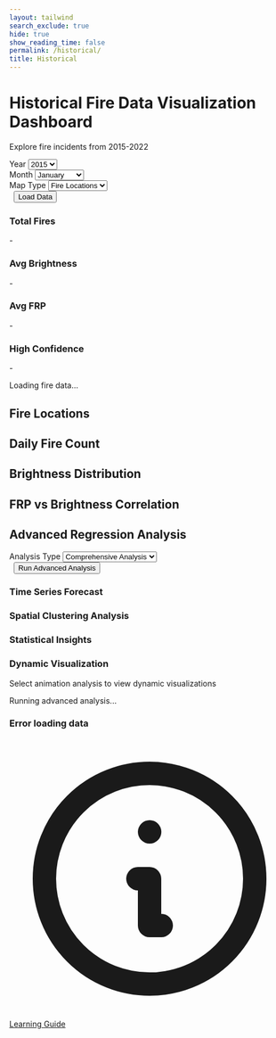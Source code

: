 ```yaml
---
layout: tailwind
search_exclude: true
hide: true
show_reading_time: false
permalink: /historical/
title: Historical
---
```


<link rel="stylesheet" href="https://cdnjs.cloudflare.com/ajax/libs/leaflet/1.9.4/leaflet.min.css" />
<script src="https://cdn.tailwindcss.com"></script>
<script src="https://cdnjs.cloudflare.com/ajax/libs/Chart.js/3.9.1/chart.min.js"></script>
<script src="https://cdnjs.cloudflare.com/ajax/libs/leaflet/1.9.4/leaflet.min.js"></script>
<link rel="stylesheet" href="https://cdnjs.cloudflare.com/ajax/libs/leaflet/1.9.4/leaflet.min.css" />
<script src="https://cdnjs.cloudflare.com/ajax/libs/leaflet.heat/0.2.0/leaflet-heat.min.js"></script>

<div class="container mx-auto px-4 py-8">
        <!-- Header -->
        <div class="text-center mb-8">
            <h1 class="text-4xl font-bold text-white mb-2">Historical Fire Data Visualization Dashboard</h1>
            <p class="text-slate-600">Explore fire incidents from 2015-2022</p>
        </div>
        <!-- Controls -->
        <div class="bg-white rounded-lg shadow-md p-6 mb-8">
            <div class="flex flex-wrap items-center gap-4">
                <div class="flex-1 min-w-200">
                    <label for="yearSelect" class="block text-sm font-medium text-gray-700 mb-2">Year</label>
                    <select id="yearSelect" class="w-full px-3 py-2 border border-gray-300 rounded-md shadow-sm focus:outline-none focus:ring-2 focus:ring-blue-500 focus:border-blue-500">
                        <option value="2015">2015</option>
                        <option value="2016">2016</option>
                        <option value="2017">2017</option>
                        <option value="2018">2018</option>
                        <option value="2019">2019</option>
                        <option value="2020">2020</option>
                        <option value="2021">2021</option>
                        <option value="2022">2022</option>
                    </select>
                </div>
                <div class="flex-1 min-w-200">
                    <label for="monthSelect" class="block text-sm font-medium text-gray-700 mb-2">Month</label>
                    <select id="monthSelect" class="w-full px-3 py-2 border border-gray-300 rounded-md shadow-sm focus:outline-none focus:ring-2 focus:ring-blue-500 focus:border-blue-500">
                        <option value="01">January</option>
                        <option value="02">February</option>
                        <option value="03">March</option>
                        <option value="04">April</option>
                        <option value="05">May</option>
                        <option value="06">June</option>
                        <option value="07">July</option>
                        <option value="08">August</option>
                        <option value="09">September</option>
                        <option value="10">October</option>
                        <option value="11">November</option>
                        <option value="12">December</option>
                    </select>
                </div>
                <div class="flex-1 min-w-200">
                    <label for="mapType" class="block text-sm font-medium text-gray-700 mb-2">Map Type</label>
                    <select id="mapType" class="w-full px-3 py-2 border border-gray-300 rounded-md shadow-sm focus:outline-none focus:ring-2 focus:ring-blue-500 focus:border-blue-500">
                        <option value="markers">Fire Locations</option>
                        <option value="heatmap">Heat Map</option>
                        <option value="frp">FRP Intensity</option>
                    </select>
                </div>
                <div class="flex-1 min-w-200">
                    <label class="block text-sm font-medium text-gray-700 mb-2">&nbsp;</label>
                    <button id="loadData" class="w-full bg-blue-600 text-white px-6 py-2 rounded-md shadow-sm hover:bg-blue-700 focus:outline-none focus:ring-2 focus:ring-blue-500 focus:ring-offset-2 transition duration-200">
                        Load Data
                    </button>
                </div>
            </div>
        </div>
        <!-- Stats Cards -->
        <div class="grid grid-cols-1 md:grid-cols-4 gap-4 mb-8">
            <div class="bg-white rounded-lg shadow-sm p-6">
                <div class="flex items-center">
                    <div class="p-2 bg-red-100 rounded-lg">
                        <div class="w-6 h-6 bg-red-600 rounded"></div>
                    </div>
                    <div class="ml-4">
                        <h3 class="text-sm font-medium text-gray-500">Total Fires</h3>
                        <p id="totalFires" class="text-2xl font-semibold text-gray-900">-</p>
                    </div>
                </div>
            </div>
            <div class="bg-white rounded-lg shadow-sm p-6">
                <div class="flex items-center">
                    <div class="p-2 bg-orange-100 rounded-lg">
                        <div class="w-6 h-6 bg-orange-600 rounded"></div>
                    </div>
                    <div class="ml-4">
                        <h3 class="text-sm font-medium text-gray-500">Avg Brightness</h3>
                        <p id="avgBrightness" class="text-2xl font-semibold text-gray-900">-</p>
                    </div>
                </div>
            </div>
            <div class="bg-white rounded-lg shadow-sm p-6">
                <div class="flex items-center">
                    <div class="p-2 bg-yellow-100 rounded-lg">
                        <div class="w-6 h-6 bg-yellow-600 rounded"></div>
                    </div>
                    <div class="ml-4">
                        <h3 class="text-sm font-medium text-gray-500">Avg FRP</h3>
                        <p id="avgFRP" class="text-2xl font-semibold text-gray-900">-</p>
                    </div>
                </div>
            </div>
            <div class="bg-white rounded-lg shadow-sm p-6">
                <div class="flex items-center">
                    <div class="p-2 bg-green-100 rounded-lg">
                        <div class="w-6 h-6 bg-green-600 rounded"></div>
                    </div>
                    <div class="ml-4">
                        <h3 class="text-sm font-medium text-gray-500">High Confidence</h3>
                        <p id="highConfidence" class="text-2xl font-semibold text-gray-900">-</p>
                    </div>
                </div>
            </div>
        </div>
        <!-- Loading Indicator -->
        <div id="loadingIndicator" class="hidden fixed inset-0 bg-black bg-opacity-50 flex items-center justify-center z-50">
            <div class="bg-white rounded-lg p-6 flex items-center space-x-3">
                <div class="animate-spin rounded-full h-8 w-8 border-b-2 border-blue-600"></div>
                <span class="text-gray-700">Loading fire data...</span>
            </div>
        </div>
        <!-- Main Content -->
        <div class="grid grid-cols-1 gap-8">
            <!-- Map -->
            <div class="bg-white rounded-lg shadow-md p-6">
                <h2 class="text-xl font-semibold text-gray-800 mb-4">Fire Locations</h2>
                <div id="map" class="h-96 rounded-lg border"></div>
            </div>
            <!-- Fire Count by Day -->
            <div class="bg-white rounded-lg shadow-md p-6">
                <h2 class="text-xl font-semibold text-gray-800 mb-4">Daily Fire Count</h2>
                <canvas id="fireCountChart" class="w-full h-64"></canvas>
            </div>
            <!-- Brightness Distribution -->
            <div class="bg-white rounded-lg shadow-md p-6">
                <h2 class="text-xl font-semibold text-gray-800 mb-4">Brightness Distribution</h2>
                <canvas id="brightnessChart" class="w-full h-64"></canvas>
            </div>
            <!-- FRP vs Brightness Correlation -->
            <div class="bg-white rounded-lg shadow-md p-6">
                <h2 class="text-xl font-semibold text-gray-800 mb-4">FRP vs Brightness Correlation</h2>
                <canvas id="correlationChart" class="w-full h-64"></canvas>
            </div>
        </div>
        <!-- Advanced Regression Analysis -->
        <div class="mt-12">
            <h2 class="text-3xl font-bold text-white mb-6 text-center">Advanced Regression Analysis</h2>
            <!-- Advanced Controls -->
            <div class="bg-white rounded-lg shadow-md p-6 mb-8">
                <div class="flex flex-wrap items-center gap-4">
                    <div class="flex-1 min-w-200">
                        <label for="analysisType" class="block text-sm font-medium text-gray-700 mb-2">Analysis Type</label>
                        <select id="analysisType" class="w-full px-3 py-2 border border-gray-300 rounded-md shadow-sm focus:outline-none focus:ring-2 focus:ring-purple-500 focus:border-purple-500">
                            <option value="comprehensive">Comprehensive Analysis</option>
                            <option value="time_series">Time Series Forecasting</option>
                            <option value="spatial">Spatial Clustering</option>
                            <option value="statistics">Statistical Summary</option>
                            <option value="animation">Animated Visualization</option>
                        </select>
                    </div>
                    <div class="flex-1 min-w-200">
                        <label class="block text-sm font-medium text-gray-700 mb-2">&nbsp;</label>
                        <button id="loadAdvancedData" class="w-full bg-purple-600 text-white px-6 py-2 rounded-md shadow-sm hover:bg-purple-700 focus:outline-none focus:ring-2 focus:ring-purple-500 focus:ring-offset-2 transition duration-200">
                            Run Advanced Analysis
                        </button>
                    </div>
                </div>
            </div>
            <!-- Advanced Stats Cards -->
            <div id="advancedStatsSection" class="hidden grid grid-cols-1 md:grid-cols-4 gap-4 mb-8">
                <!-- Stats will be populated dynamically -->
            </div>
            <!-- Advanced Visualizations -->
            <div id="advancedVisualizationsSection" class="hidden grid grid-cols-1 gap-8">
                <!-- Time Series Forecast Chart -->
                <div id="forecastChartContainer" class="bg-white rounded-lg shadow-md p-6">
                    <h3 class="text-xl font-semibold text-gray-800 mb-4">Time Series Forecast</h3>
                    <div id="forecastChart" class="w-full h-96 border rounded-lg"></div>
                </div>
                <!-- Spatial Analysis -->
                <div id="spatialAnalysisContainer" class="bg-white rounded-lg shadow-md p-6">
                    <h3 class="text-xl font-semibold text-gray-800 mb-4">Spatial Clustering Analysis</h3>
                    <div id="spatialChart" class="w-full h-96 border rounded-lg"></div>
                </div>
                <!-- Statistical Insights -->
                <div id="statisticalInsightsContainer" class="bg-white rounded-lg shadow-md p-6">
                    <h3 class="text-xl font-semibold text-gray-800 mb-4">Statistical Insights</h3>
                    <div id="statisticalContent" class="space-y-4"></div>
                </div>
                <!-- Animation Container -->
                <div id="animationContainer" class="bg-white rounded-lg shadow-md p-6">
                    <h3 class="text-xl font-semibold text-gray-800 mb-4">Dynamic Visualization</h3>
                    <div id="animationContent" class="w-full h-96 border rounded-lg flex items-center justify-center">
                        <p class="text-gray-500">Select animation analysis to view dynamic visualizations</p>
                    </div>
                </div>
            </div>
            <!-- Advanced Loading Indicator -->
            <div id="advancedLoadingIndicator" class="hidden fixed inset-0 bg-black bg-opacity-50 flex items-center justify-center z-50">
                <div class="bg-white rounded-lg p-6 flex items-center space-x-3">
                    <div class="animate-spin rounded-full h-8 w-8 border-b-2 border-purple-600"></div>
                    <span class="text-gray-700">Running advanced analysis...</span>
                </div>
            </div>
        </div>
        <!-- Error Message -->
        <div id="errorMessage" class="hidden mt-4 p-4 bg-red-50 border border-red-200 rounded-lg">
            <div class="flex">
                <div class="ml-3">
                    <h3 class="text-sm font-medium text-red-800">Error loading data</h3>
                    <p id="errorText" class="text-sm text-red-700 mt-1"></p>
                </div>
            </div>
        </div>
        <!-- Lesson Button -->
        <a href="/QcommVNE_Frontend/datascience/" class="fixed bottom-6 right-6 bg-blue-600 text-white rounded-full p-4 shadow-lg hover:bg-blue-700 transition duration-200 flex items-center justify-center" title="Learn about Data Science & ML">
          <svg xmlns="http://www.w3.org/2000/svg" class="h-6 w-6" fill="none" viewBox="0 0 24 24" stroke="currentColor">
            <path stroke-linecap="round" stroke-linejoin="round" stroke-width="2" d="M13 16h-1v-4h-1m1-4h.01M21 12a9 9 0 11-18 0 9 9 0 0118 0z"/>
          </svg>
          <span class="ml-2 font-medium">Learning Guide</span>
        </a>
</div>

<script type="module">
        import { pythonURI, fetchOptions } from '/QcommVNE_Frontend/assets/js/api/config.js';

        // ----------------------------------------------------------------
        // INITIAL MAPS, METRICS & DISPLAY W/ LISTENER SETUP
        // ----------------------------------------------------------------

        // Global variables
        let map;
        let currentData = [];
        let charts = {};
        let markers = [];
        let heatLayer;

        // Initialize the dashboard
        document.addEventListener('DOMContentLoaded', function() {
            initializeMap();
            initializeCharts();
            setupEventListeners();
            
            // Load initial data
            loadData();
        });

        // Initialize the map
        function initializeMap() {
            map = L.map('map').setView([39.8283, -98.5795], 4); // Center on USA
            
            L.tileLayer('https://{s}.tile.openstreetmap.org/{z}/{x}/{y}.png', {
                attribution: '© OpenStreetMap contributors'
            }).addTo(map);
        }

        // Initialize charts
        function initializeCharts() {
            // Fire Count Chart
            const fireCountCtx = document.getElementById('fireCountChart').getContext('2d');
            charts.fireCount = new Chart(fireCountCtx, {
                type: 'line',
                data: {
                    labels: [],
                    datasets: [{
                        label: 'Daily Fire Count',
                        data: [],
                        borderColor: 'rgb(239, 68, 68)',
                        backgroundColor: 'rgba(239, 68, 68, 0.1)',
                        tension: 0.1
                    }]
                },
                options: {
                    responsive: true,
                    maintainAspectRatio: false,
                    plugins: {
                        legend: {
                            display: false
                        }
                    },
                    scales: {
                        y: {
                            beginAtZero: true
                        }
                    }
                }
            });

            // Brightness Chart
            const brightnessCtx = document.getElementById('brightnessChart').getContext('2d');
            charts.brightness = new Chart(brightnessCtx, {
                type: 'bar',
                data: {
                    labels: [],
                    datasets: [{
                        label: 'Fire Count',
                        data: [],
                        backgroundColor: 'rgba(251, 146, 60, 0.8)',
                        borderColor: 'rgb(251, 146, 60)',
                        borderWidth: 1
                    }]
                },
                options: {
                    responsive: true,
                    maintainAspectRatio: false,
                    plugins: {
                        legend: {
                            display: false
                        }
                    },
                    scales: {
                        y: {
                            beginAtZero: true
                        }
                    }
                }
            });

            // Correlation Chart
            const correlationCtx = document.getElementById('correlationChart').getContext('2d');
            charts.correlation = new Chart(correlationCtx, {
                type: 'scatter',
                data: {
                    datasets: [{
                        label: 'FRP vs Brightness',
                        data: [],
                        backgroundColor: 'rgba(59, 130, 246, 0.6)',
                        borderColor: 'rgb(59, 130, 246)',
                        pointRadius: 3
                    }]
                },
                options: {
                    responsive: true,
                    maintainAspectRatio: false,
                    scales: {
                        x: {
                            title: {
                                display: true,
                                text: 'Brightness'
                            },
                            min: 250,
                            max: 500
                        },
                        y: {
                            title: {
                                display: true,
                                text: 'FRP'
                            },
                            min: 0,
                            max: 100
                        }
                    }
                }
            });
        }

        // Setup event listeners
        function setupEventListeners() {
            document.getElementById('loadData').addEventListener('click', loadData);
            document.getElementById('mapType').addEventListener('change', updateMapVisualization);

            // advanced regression (prophet) ML model listener
            setupAdvancedEventListeners();
        }

        // Load data from API
        async function loadData() {
            const year = document.getElementById('yearSelect').value;
            const month = document.getElementById('monthSelect').value;
            
            showLoading(true);
            hideError();

            try {
                const response = await fetch(`${pythonURI}/get-historical-data?year=${year}&month=${month}`);
                
                if (!response.ok) {
                    throw new Error(`HTTP error! status: ${response.status}`);
                }
                
                const data = await response.json();
                currentData = data;
                
                updateStats(data);
                updateCharts(data);
                updateMapVisualization();
                
            } catch (error) {
                console.error('Error loading data:', error);
                showError(`Failed to load data: ${error.message}`);
            } finally {
                showLoading(false);
            }
        }

        // Update statistics cards
        function updateStats(data) {
            document.getElementById('totalFires').textContent = data.length.toLocaleString();
            
            if (data.length > 0) {
                const avgBrightness = data.reduce((sum, item) => sum + (item.brightness || 0), 0) / data.length;
                const avgFRP = data.reduce((sum, item) => sum + (item.frp || 0), 0) / data.length;
                const highConf = data.filter(item => item.confidence >= 80).length;
                
                document.getElementById('avgBrightness').textContent = Math.round(avgBrightness);
                document.getElementById('avgFRP').textContent = avgFRP.toFixed(1);
                document.getElementById('highConfidence').textContent = `${((highConf / data.length) * 100).toFixed(1)}%`;
            }
        }

        // Update charts with new data
        function updateCharts(data) {
            // Daily fire count
            const dailyCounts = {};
            data.forEach(item => {
                const date = new Date(item.acq_date).getDate();
                dailyCounts[date] = (dailyCounts[date] || 0) + 1;
            });
            
            const days = Object.keys(dailyCounts).sort((a, b) => a - b);
            charts.fireCount.data.labels = days;
            charts.fireCount.data.datasets[0].data = days.map(day => dailyCounts[day]);
            charts.fireCount.update();

            // Brightness distribution
            const brightnessRanges = {
                '250-300': 0, '300-350': 0, '350-400': 0, '400-450': 0, '450+': 0
            };
            
            data.forEach(item => {
                const brightness = item.brightness || 0;
                if (brightness < 300) brightnessRanges['250-300']++;
                else if (brightness < 350) brightnessRanges['300-350']++;
                else if (brightness < 400) brightnessRanges['350-400']++;
                else if (brightness < 450) brightnessRanges['400-450']++;
                else brightnessRanges['450+']++;
            });

            charts.brightness.data.labels = Object.keys(brightnessRanges);
            charts.brightness.data.datasets[0].data = Object.values(brightnessRanges);
            charts.brightness.update();

            // FRP vs Brightness correlation
            const correlationData = data
                .filter(item => item.frp && item.brightness)
                .map(item => ({
                    x: item.brightness,
                    y: item.frp
                }));
            
            charts.correlation.data.datasets[0].data = correlationData.slice(0, 1000); // Limit for performance
            charts.correlation.update();
        }

        // Update map visualization
        function updateMapVisualization() {
            const mapType = document.getElementById('mapType').value;
            
            // Clear existing layers
            clearMapLayers();
            
            if (currentData.length === 0) return;

            switch (mapType) {
                case 'markers':
                    showFireMarkers();
                    break;
                case 'heatmap':
                    showHeatMap();
                    break;
                case 'frp':
                    showFRPMarkers();
                    break;
            }
        }

        // Clear all map layers
        function clearMapLayers() {
            markers.forEach(marker => map.removeLayer(marker));
            markers = [];
            
            if (heatLayer) {
                map.removeLayer(heatLayer);
                heatLayer = null;
            }
        }

        // Show fire markers
        function showFireMarkers() {
            currentData.forEach(item => {
                if (item.latitude && item.longitude) {
                    const marker = L.circleMarker([item.latitude, item.longitude], {
                        radius: 5,
                        fillColor: getFireColor(item.confidence),
                        color: '#000',
                        weight: 1,
                        opacity: 1,
                        fillOpacity: 0.8
                    }).addTo(map);
                    
                    marker.bindPopup(`
                        <strong>Fire Detection</strong><br>
                        Date: ${new Date(item.acq_date).toLocaleDateString()}<br>
                        Brightness: ${item.brightness}<br>
                        FRP: ${item.frp}<br>
                        Confidence: ${item.confidence}%
                    `);
                    
                    markers.push(marker);
                }
            });
        }

        // Show heat map
        function showHeatMap() {
            const heatData = currentData
                .filter(item => item.latitude && item.longitude)
                .map(item => [item.latitude, item.longitude, item.frp || 1]);
            
            heatLayer = L.heatLayer(heatData, {
                radius: 20,
                blur: 15,
                maxZoom: 17
            }).addTo(map);
        }

        // Show FRP intensity markers
        function showFRPMarkers() {
            currentData.forEach(item => {
                if (item.latitude && item.longitude && item.frp) {
                    const radius = Math.max(3, Math.min(20, item.frp / 5));
                    const marker = L.circleMarker([item.latitude, item.longitude], {
                        radius: radius,
                        fillColor: getFRPColor(item.frp),
                        color: '#000',
                        weight: 1,
                        opacity: 1,
                        fillOpacity: 0.7
                    }).addTo(map);
                    
                    marker.bindPopup(`
                        <strong>Fire Detection</strong><br>
                        Date: ${new Date(item.acq_date).toLocaleDateString()}<br>
                        FRP: ${item.frp} MW<br>
                        Brightness: ${item.brightness}<br>
                        Confidence: ${item.confidence}%
                    `);
                    
                    markers.push(marker);
                }
            });
        }

        // Get color based on fire confidence
        function getFireColor(confidence) {
            if (confidence >= 80) return '#dc2626'; // red-600
            if (confidence >= 60) return '#ea580c'; // orange-600
            if (confidence >= 40) return '#facc15'; // yellow-400
            return '#84cc16'; // lime-500
        }

        // Get color based on FRP value
        function getFRPColor(frp) {
            if (frp >= 100) return '#7f1d1d'; // red-900
            if (frp >= 50) return '#dc2626'; // red-600
            if (frp >= 25) return '#ea580c'; // orange-600
            if (frp >= 10) return '#f97316'; // orange-500
            return '#fbbf24'; // amber-400
        }

        // Show/hide loading indicator
        function showLoading(show) {
            const indicator = document.getElementById('loadingIndicator');
            indicator.classList.toggle('hidden', !show);
        }

        // Show error message
        function showError(message) {
            document.getElementById('errorText').textContent = message;
            document.getElementById('errorMessage').classList.remove('hidden');
        }

        // Hide error message
        function hideError() {
            document.getElementById('errorMessage').classList.add('hidden');
        }
        
        // ----------------------------------------------------------------
        // ADVANCED ML MODEL CALL & DISPLAY
        // ----------------------------------------------------------------
        let advancedData = null;

        function getMonthName(monthNum) {
            if (!monthNum) return 'N/A';
            const months = [
                'Jan', 'Feb', 'Mar', 'Apr', 'May', 'Jun',
                'Jul', 'Aug', 'Sep', 'Oct', 'Nov', 'Dec'
            ];
            return months[monthNum - 1] || 'N/A';
        }

        // Setup advanced analysis event listeners
        function setupAdvancedEventListeners() {
            document.getElementById('loadAdvancedData').addEventListener('click', loadAdvancedAnalysis);
        }

        // Load advanced analysis data
        async function loadAdvancedAnalysis() {
            const year = document.getElementById('yearSelect').value;
            const month = document.getElementById('monthSelect').value;
            const analysisType = document.getElementById('analysisType').value;
            
            showAdvancedLoading(true);
            hideAdvancedError();

            try {
                const requestBody = {
                    year: parseInt(year),
                    month: parseInt(month),
                    analysis_type: analysisType
                };

                const response = await fetch(`${pythonURI}/api/historical-fire/advanced/analyze`, {
                    method: 'POST',
                    headers: {
                        'Content-Type': 'application/json',
                    },
                    body: JSON.stringify(requestBody)
                });
                
                if (!response.ok) {
                    throw new Error(`HTTP error! status: ${response.status}`);
                }
                
                const data = await response.json();
                console.log(data)
                advancedData = data;
                
                displayAdvancedResults(data, analysisType);
                
            } catch (error) {
                console.error('Error loading advanced analysis:', error);
                showAdvancedError(`Failed to load advanced analysis: ${error.message}`);
            } finally {
                showAdvancedLoading(false);
            }
        }

        // Display advanced analysis results
        function displayAdvancedResults(data, analysisType) {
            // Show the sections
            document.getElementById('advancedStatsSection').classList.remove('hidden');
            document.getElementById('advancedVisualizationsSection').classList.remove('hidden');
            
            // Update advanced stats
            updateAdvancedStats(data);
            
            // Display visualizations based on analysis type
            switch(analysisType) {
                case 'comprehensive':
                    displayComprehensiveAnalysis(data);
                    break;
                case 'time_series':
                    displayTimeSeriesAnalysis(data);
                    break;
                case 'spatial':
                    displaySpatialAnalysis(data);
                    break;
                case 'statistics':
                    displayStatisticalAnalysis(data);
                    break;
                case 'animation':
                    displayAnimationAnalysis(data);
                    break;
            }
        }

        // Update advanced statistics cards
        function updateAdvancedStats(data) {
            const statsSection = document.getElementById('advancedStatsSection');
            
            // Extract relevant statistics from the API response
            const stats = data.statistics || {};
            
            statsSection.innerHTML = `
                <div class="bg-white rounded-lg shadow-sm p-6">
                    <div class="flex items-center">
                        <div class="p-2 bg-purple-100 rounded-lg">
                            <div class="w-6 h-6 bg-purple-600 rounded"></div>
                        </div>
                        <div class="ml-4">
                            <h3 class="text-sm font-medium text-gray-500">Prediction Accuracy</h3>
                            <p class="text-2xl font-semibold text-gray-900">${stats.accuracy || 'N/A'}</p>
                        </div>
                    </div>
                </div>
                <div class="bg-white rounded-lg shadow-sm p-6">
                    <div class="flex items-center">
                        <div class="p-2 bg-indigo-100 rounded-lg">
                            <div class="w-6 h-6 bg-indigo-600 rounded"></div>
                        </div>
                        <div class="ml-4">
                            <h3 class="text-sm font-medium text-gray-500">Forecast Trend</h3>
                            <p class="text-2xl font-semibold text-gray-900">${stats.trend || 'N/A'}</p>
                        </div>
                    </div>
                </div>
                <div class="bg-white rounded-lg shadow-sm p-6">
                    <div class="flex items-center">
                        <div class="p-2 bg-blue-100 rounded-lg">
                            <div class="w-6 h-6 bg-blue-600 rounded"></div>
                        </div>
                        <div class="ml-4">
                            <h3 class="text-sm font-medium text-gray-500">Clusters Found</h3>
                            <p class="text-2xl font-semibold text-gray-900">${stats.clusters || 'N/A'}</p>
                        </div>
                    </div>
                </div>
                <div class="bg-white rounded-lg shadow-sm p-6">
                    <div class="flex items-center">
                        <div class="p-2 bg-teal-100 rounded-lg">
                            <div class="w-6 h-6 bg-teal-600 rounded"></div>
                        </div>
                        <div class="ml-4">
                            <h3 class="text-sm font-medium text-gray-500">R² Score</h3>
                            <p class="text-2xl font-semibold text-gray-900">${stats.r2_score || 'N/A'}</p>
                        </div>
                    </div>
                </div>
            `;
        }

        // Display comprehensive analysis
        function displayComprehensiveAnalysis(data) {
            // Show all charts if they exist in the response
            if (data.plots) {
                displayBase64Images(data.plots);
            }
            
            if (data.forecast_data) {
                displayTimeSeriesChart(data.forecast_data);
            }
            
            if (data.clustering_results) {
                displayClusteringResults(data.clustering_results);
            }
        }

        // Display time series analysis
        function displayTimeSeriesAnalysis(data) {
            if (data.forecast_data) {
                displayTimeSeriesChart(data.forecast_data);
            }
        }

        // Display spatial analysis
        function displaySpatialAnalysis(data) {
            if (data.clustering_results) {
                displayClusteringResults(data.clustering_results);
            }
        }

        // Display statistical analysis
        function displayStatisticalAnalysis(data) {
            const container = document.getElementById('statisticalContent');
            
            if (data.statistics) {
                const stats = data.statistics;
                container.innerHTML = `
                    <div class="grid grid-cols-1 md:grid-cols-2 gap-4">
                        <div class="bg-gray-50 p-4 rounded-lg">
                            <h4 class="font-semibold text-gray-800 mb-2">Model Performance</h4>
                            <ul class="space-y-1 text-sm text-gray-600">
                                <li>R² Score: ${stats.r2_score || 'N/A'}</li>
                                <li>RMSE: ${stats.rmse || 'N/A'}</li>
                                <li>MAE: ${stats.mae || 'N/A'}</li>
                            </ul>
                        </div>
                        <div class="bg-gray-50 p-4 rounded-lg">
                            <h4 class="font-semibold text-gray-800 mb-2">Data Insights</h4>
                            <ul class="space-y-1 text-sm text-gray-600">
                                <li>Total Records: ${stats.total_records || 'N/A'}</li>
                                <li>Peak Month: ${stats.peak_month || 'N/A'}</li>
                                <li>Trend: ${stats.trend || 'N/A'}</li>
                            </ul>
                        </div>
                    </div>
                `;
            }
        }

        // Display animation analysis
        function displayAnimationAnalysis(data) {
            const container = document.getElementById('animationContent');
            
            if (data.animation_data) {
                // Handle GIF or other animation data
                if (data.animation_data.gif_base64) {
                    container.innerHTML = `
                        <img src="data:image/gif;base64,${data.animation_data.gif_base64}" 
                            alt="Fire Data Animation" 
                            class="max-w-full h-auto rounded-lg" />
                    `;
                } else {
                    container.innerHTML = '<p class="text-gray-500">Animation data received but format not supported</p>';
                }
            }
        }

        // Helper function to display base64 encoded images
        function displayBase64Images(plots) {
            Object.keys(plots).forEach(plotName => {
                const plotData = plots[plotName];
                if (plotData.includes('base64,')) {
                    // Find appropriate container based on plot name
                    let containerId = '';
                    if (plotName.includes('forecast')) containerId = 'forecastChart';
                    else if (plotName.includes('spatial')) containerId = 'spatialChart';
                    
                    if (containerId) {
                        const container = document.getElementById(containerId);
                        if (container) {
                            container.innerHTML = `<img src="${plotData}" alt="${plotName}" class="max-w-full h-auto rounded-lg" />`;
                        }
                    }
                }
            });
        }

        // Helper function to display time series forecast chart
        function displayTimeSeriesChart(forecastData) {
            const container = document.getElementById('forecastChart');
            // This would typically integrate with your existing Chart.js setup
            // For now, display as text or wait for base64 image
            container.innerHTML = '<p class="text-gray-500">Time series forecast visualization loaded</p>';
        }

        // Helper function to display clustering results
        function displayClusteringResults(clusteringData) {
            const container = document.getElementById('spatialChart');
            // Display clustering results
            container.innerHTML = '<p class="text-gray-500">Spatial clustering analysis loaded</p>';
        }

        // Show/hide advanced loading indicator
        function showAdvancedLoading(show) {
            const indicator = document.getElementById('advancedLoadingIndicator');
            indicator.classList.toggle('hidden', !show);
        }

        // Show advanced error message
        function showAdvancedError(message) {
            // You can reuse the existing error display or create a new one
            showError(message);
        }

        // Hide advanced error message
        function hideAdvancedError() {
            hideError();
        }
</script>
